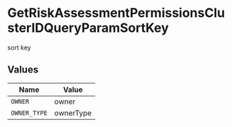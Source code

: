 # GetRiskAssessmentPermissionsClusterIDQueryParamSortKey

sort key


## Values

| Name         | Value        |
| ------------ | ------------ |
| `OWNER`      | owner        |
| `OWNER_TYPE` | ownerType    |